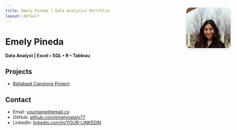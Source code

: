 ```yaml
---
title: Emely Pineda | Data Analytics Portfolio
layout: default
---
```


# Emely Pineda  
**Data Analyst | Excel • SQL • R • Tableau**

<div>
  <img
    src="assets/img/practice.png"
    alt="Profile Picture"
    style="
      position: fixed;
      top: 80px;  /* adjust this to your banner height */
      right: 20px;
      width: 140px;
      height: auto;
      border-radius: 12px;
      box-shadow: 0 4px 10px rgba(0,0,0,0.1);
      z-index: 1000;
    "
  >
</div>



## Projects
- [Bellabeat Capstone Project](projects/bellabeat.md)

## Contact
- Email: yourname@email.co  
- GitHub: [github.com/emelynataly77](https://github.com/emelynataly77)  
- LinkedIn: [linkedin.com/in/YOUR-LINKEDIN](https://linkedin.com/in/YOUR-LINKEDIN)

